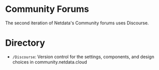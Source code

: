 # Community Forums

The second iteration of Netdata's Community forums uses Discourse.

# Directory

- `/Discourse`: Version control for the settings, components, and design choices in community.netdata.cloud